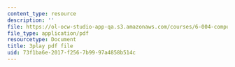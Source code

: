 ```yaml
---
content_type: resource
description: ''
file: https://ol-ocw-studio-app-qa.s3.amazonaws.com/courses/6-004-computation-structures-spring-2017/73f1ba6e2017f2567b9997a4858b514c_S2c7pAFdP84.pdf
file_type: application/pdf
resourcetype: Document
title: 3play pdf file
uid: 73f1ba6e-2017-f256-7b99-97a4858b514c
---
```

